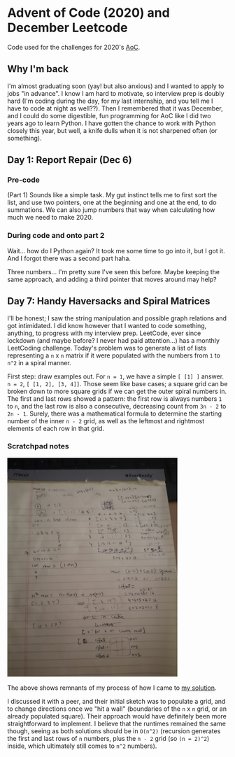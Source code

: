 # Advent of Code (2020) and December Leetcode

Code used for the challenges for 2020's [AoC](https://adventofcode.com/2020/).

## Why I'm back

I'm almost graduating soon (yay! but also anxious) and I wanted to apply to jobs "in advance". I know I am hard to motivate, so interview prep is doubly hard (I'm coding during the day, for my last internship, and you tell me I have to code at night as well??). Then I remembered that it was December, and I could do some digestible, fun programming for AoC like I did two years ago to learn Python. I have gotten the chance to work with Python closely this year, but well, a knife dulls when it is not sharpened often (or something).

## Day 1: Report Repair (Dec 6)

### Pre-code

(Part 1) Sounds like a simple task. My gut instinct tells me to first sort the list, and use two pointers, one at the beginning and one at the end, to do summations. We can also jump numbers that way when calculating how much we need to make 2020.

### During code and onto part 2

Wait... how do I Python again? It took me some time to go into it, but I got it. And I forgot there was a second part haha.

Three numbers... I'm pretty sure I've seen this before. Maybe keeping the same approach, and adding a third pointer that moves around may help?

## Day 7: Handy Haversacks and Spiral Matrices

I'll be honest; I saw the string manipulation and possible graph relations and got intimidated. I did know however that I wanted to code something, anything, to progress with my interview prep. LeetCode, ever since lockdown (and maybe before? I never had paid attention...) has a monthly LeetCoding challenge. Today's problem was to generate a list of lists representing a `n` x `n` matrix if it were populated with the numbers from `1` to `n^2` in a spiral manner.

First step: draw examples out. For `n = 1`, we have a simple `[ [1] ]` answer. `n = 2`, `[ [1, 2], [3, 4]]`. Those seem like base cases; a square grid can be broken down to more square grids if we can get the outer spiral numbers in. The first and last rows showed a pattern: the first row is always numbers `1` to `n`, and the last row is also a consecutive, decreasing count from `3n - 2` to `2n - 1`. Surely, there was a mathematical formula to determine the starting number of the inner `n - 2` grid, as well as the leftmost and rightmost elements of each row in that grid.

### Scratchpad notes

<img src="7/notes.jpg" alt="scratchpad for leetcode day 7" height="500"/>

The above shows remnants of my process of how I came to [my solution](7/SpiralMatrix.py).

I discussed it with a peer, and their initial sketch was to populate a grid, and to change directions once we "hit a wall" (boundaries of the `n` x `n` grid, or an already populated square). Their approach would have definitely been more straightforward to implement. I believe that the runtimes remained the same though, seeing as both solutions should be in `O(n^2)` (recursion generates the first and last rows of `n` numbers, plus the `n - 2` grid (so `(n = 2)^2`) inside, which ultimately still comes to `n^2` numbers).
